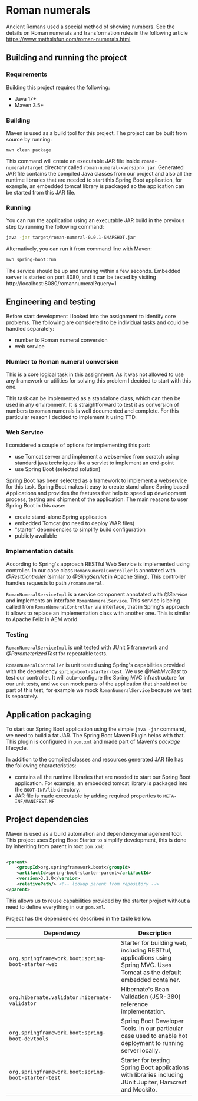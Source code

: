 # Roman numerals

Ancient Romans used a special method of showing numbers. See the details on Roman numerals
and transformation rules in the following article https://www.mathsisfun.com/roman-numerals.html

## Building and running the project

### Requirements

Building this project requires the following:

* Java 17+
* Maven 3.5+

### Building

Maven is used as a build tool for this project. The project can be built from source by running:

`mvn clean package`

This command will create an executable JAR file inside `roman-numeral/target` directory
called `roman-numeral-<version>.jar`.
Generated JAR file contains the compiled Java classes from our project and also all the runtime libraries that are
needed to start this Spring Boot application,
for example, an embedded tomcat library is packaged so the application can be started from this JAR file.

### Running

You can run the application using an executable JAR build in the previous step by running the following command:

```bash
java -jar target/roman-numeral-0.0.1-SNAPSHOT.jar
```  

Alternatively, you can run it from command line with Maven:

```bash
mvn spring-boot:run
```

The service should be up and running within a few seconds. Embedded server is started on port 8080, and it can be tested
by visiting http://localhost:8080/romannumeral?query=1

## Engineering and testing

Before start development I looked into the assignment to identify core problems.
The following are considered to be individual tasks and could be handled separately:

* number to Roman numeral conversion
* web service

### Number to Roman numeral conversion

This is a core logical task in this assignment. As it was not allowed to use any framework or utilities for solving this
problem I decided to start with this one.

This task can be implemented as a standalone class, which can then be used in any environment. It is straightforward to
test it as conversion of numbers to roman numerals is well documented and complete. For this particular reason I decided
to implement it using TTD.

### Web Service

I considered a couple of options for implementing this part:

* use Tomcat server and implement a webservice from scratch using standard java techniques like a servlet to implement
  an end-point
* use Spring Boot (selected solution)

[Spring Boot](https://spring.io/projects/spring-boot) has been selected as a framework to implement a webservice for
this task. Spring Boot makes it easy to create stand-alone Spring based Applications
and provides the features that help to speed up development process, testing and shipment of the application. The main
reasons to user Spring Boot in this case:

* create stand-alone Spring application
* embedded Tomcat (no need to deploy WAR files)
* "starter" dependencies to simplify build configuration
* publicly available

### Implementation details

According to Spring's approach RESTful Web Service is implemented using controller. In our case
class `RomanNumeralController` is annotated with  _@RestController_ (similar to _@SlingServlet_ in Apache Sling). This
controller handles requests to path `/romannumeral`.

`RomanNumeralServiceImpl` is a service component annotated with _@Service_ and implements an
interface `RomanNumeralService`. This service is being called from `RomanNumeralController` via interface, that in
Spring's approach it allows to replace an implementation class with another one. This is similar to Apache Felix in AEM
world.

### Testing

`RomanNumeralServiceImpl` is unit tested with JUnit 5 framework and _@ParameterizedTest_ for repeatable tests.

`RomanNumeralController` is unit tested using Spring's capabilities provided with the
dependency `spring-boot-starter-test`. We use _@WebMvcTest_ to test our controller. It will auto-configure the Spring
MVC infrastructure for our unit tests, and we can mock parts of the application that should not be part of this test,
for example we mock `RomanNumeralService` because we test is separately.

## Application packaging

To start our Spring Boot application using the simple `java -jar` command, we need to build a fat JAR. The Spring Boot
Maven Plugin helps with that. This plugin is configured in `pom.xml` and made part of Maven's _package_ lifecycle.

In addition to the compiled classes and resources generated JAR file has the following characteristics:

* contains all the runtime libraries that are needed to start our Spring Boot application. For example, an embedded
  tomcat library is packaged into the `BOOT-INF/lib` directory.
* JAR file is made executable by adding required properties to `META-INF/MANIFEST.MF`

## Project dependencies

Maven is used as a build automation and dependency management tool. This project uses Spring Boot Starter to simplify
development, this is done by inheriting from parent in root `pom.xml`:

```xml

<parent>
    <groupId>org.springframework.boot</groupId>
    <artifactId>spring-boot-starter-parent</artifactId>
    <version>3.1.0</version>
    <relativePath/> <!-- lookup parent from repository -->
</parent>
```

This allows us to reuse capabilities provided by the starter project without a need to define everything in
our `pom.xml`.

Project has the dependencies described in the table bellow.

| Dependency                | Description|
|---------------------------|------------|
| `org.springframework.boot:spring-boot-starter-web` | Starter for building web, including RESTful, applications using Spring MVC. Uses Tomcat as the default embedded container. |
| `org.hibernate.validator:hibernate-validator` | Hibernate's Bean Validation (JSR-380) reference implementation.|
| `org.springframework.boot:spring-boot-devtools` | Spring Boot Developer Tools. In our particular case used to enable hot deployment to running server locally.              |
| `org.springframework.boot:spring-boot-starter-test` | Starter for testing Spring Boot applications with libraries including JUnit Jupiter, Hamcrest and Mockito.                |

